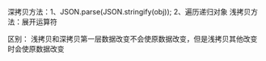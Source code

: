 深拷贝方法：1、JSON.parse(JSON.stringify(obj)); 2、遍历递归对象
浅拷贝方法：展开运算符

区别：
  浅拷贝和深拷贝第一层数据改变不会使原数据改变，但是浅拷贝其他改变时会使原数据改变